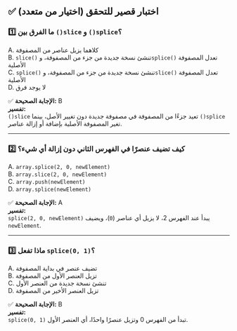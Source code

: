 ## ✅ اختبار قصير للتحقق (اختيار من متعدد)

### 1️⃣ ما الفرق بين `()slice` و `()splice`؟

A. كلاهما يزيل عناصر من المصفوفة  
B. `slice()` تنشئ نسخة جديدة من جزء من المصفوفة، و`splice()` تعدل المصفوفة الأصلية  
C. `splice()` تنشئ نسخة جديدة من جزء من المصفوفة، و`slice()` تعدل المصفوفة الأصلية  
D. لا يوجد فرق  

✅ **الإجابة الصحيحة:** B  
**تفسير:**  
`()slice` تعيد جزءًا من المصفوفة في مصفوفة جديدة دون تغيير الأصل، بينما `()splice` تغير المصفوفة الأصلية بإضافة أو إزالة عناصر.

---

### 2️⃣ كيف تضيف عنصرًا في الفهرس الثاني دون إزالة أي شيء؟

A. `array.splice(2, 0, newElement)`  
B. `array.slice(2, 0, newElement)`  
C. `array.push(newElement)`  
D. `array.splice(newElement)`  

✅ **الإجابة الصحيحة:** A  
**تفسير:**  
`splice(2, 0, newElement)` يبدأ عند الفهرس 2، لا يزيل أي عناصر (`0`)، ويضيف `newElement`.

---

### 3️⃣ ماذا تفعل `splice(0, 1)`؟

A. تضيف عنصر في بداية المصفوفة  
B. تزيل العنصر الأول من المصفوفة  
C. تنشئ نسخة جديدة من العنصر الأول  
D. تزيل العنصر الأخير من المصفوفة  

✅ **الإجابة الصحيحة:** B  
**تفسير:**  
`splice(0, 1)` تبدأ من الفهرس 0 وتزيل عنصرًا واحدًا، أي العنصر الأول.